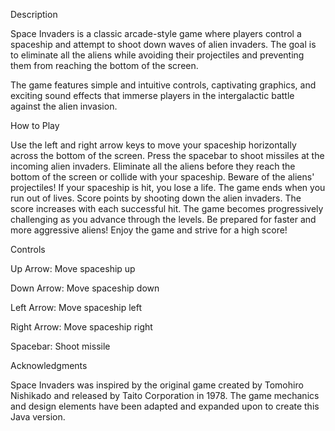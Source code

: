 Description

Space Invaders is a classic arcade-style game where players control a spaceship and attempt to shoot down waves of alien invaders. The goal is to eliminate all the aliens while avoiding their projectiles and preventing them from reaching the bottom of the screen.

The game features simple and intuitive controls, captivating graphics, and exciting sound effects that immerse players in the intergalactic battle against the alien invasion.

How to Play

Use the left and right arrow keys to move your spaceship horizontally across the bottom of the screen.
Press the spacebar to shoot missiles at the incoming alien invaders.
Eliminate all the aliens before they reach the bottom of the screen or collide with your spaceship.
Beware of the aliens' projectiles! If your spaceship is hit, you lose a life. The game ends when you run out of lives.
Score points by shooting down the alien invaders. The score increases with each successful hit.
The game becomes progressively challenging as you advance through the levels. Be prepared for faster and more aggressive aliens!
Enjoy the game and strive for a high score!

Controls

Up Arrow: Move spaceship up

Down Arrow: Move spaceship down

Left Arrow: Move spaceship left

Right Arrow: Move spaceship right

Spacebar: Shoot missile

Acknowledgments

Space Invaders was inspired by the original game created by Tomohiro Nishikado and released by Taito Corporation in 1978. The game mechanics and design elements have been adapted and expanded upon to create this Java version.
